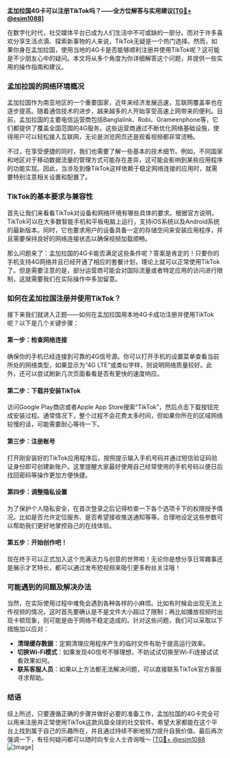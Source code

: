 **孟加拉国4G卡可以注册TikTok吗？——全方位解答与实用建议[[TG💪+ @esim1088](https://t.me/s/esim1088)]**

在数字化时代，社交媒体平台已成为人们生活中不可或缺的一部分。而对于许多喜欢分享生活点滴、探索新事物的人来说，TikTok无疑是一个热门选择。然而，如果你身在孟加拉国，使用当地的4G卡是否能够顺利注册并使用TikTok呢？这可能是不少朋友心中的疑问。本文将从多个角度为你详细解答这个问题，并提供一些实用的操作指南和建议。

### 孟加拉国的网络环境概况

孟加拉国作为南亚地区的一个重要国家，近年来经济发展迅速，互联网覆盖率也在逐步提高。随着通信技术的进步，越来越多的人开始享受高速上网带来的便利。目前，孟加拉国的主要电信运营商包括Banglalink、Robi、Grameenphone等，它们都提供了覆盖全国范围的4G服务。这些运营商通过不断优化网络基础设施，使得用户可以轻松接入互联网，无论是浏览网页还是观看视频都非常流畅。

不过，在享受便捷的同时，我们也需要了解一些基本的技术细节。例如，不同国家和地区对于移动数据流量的管理方式可能存在差异，这可能会影响到某些应用程序的功能实现。因此，当涉及到像TikTok这样依赖于稳定网络连接的应用时，就需要特别注意相关设置和配置了。

### TikTok的基本要求与兼容性

首先让我们来看看TikTok对设备和网络环境有哪些具体的要求。根据官方说明，TikTok可以在大多数智能手机和平板电脑上运行，支持iOS系统以及Android系统的最新版本。同时，它也要求用户的设备具备一定的存储空间来安装应用程序，并且需要保持良好的网络连接状态以确保视频加载顺畅。

那么问题来了：孟加拉国的4G卡能否满足这些条件呢？答案是肯定的！只要你的手机支持4G网络并且已经开通了相应的套餐计划，理论上就可以正常使用TikTok了。但是需要注意的是，部分运营商可能会对国际流量或者特定应用的访问进行限制，这就需要我们在实际操作中多加留意。

### 如何在孟加拉国注册并使用TikTok？

接下来我们就进入正题——如何在孟加拉国用本地4G卡成功注册并使用TikTok呢？以下是几个关键步骤：

#### 第一步：检查网络连接
确保你的手机已经连接到可靠的4G信号源。你可以打开手机的设置菜单查看当前所处的网络类型，如果显示为“4G LTE”或类似字样，则说明网络质量较好。此外，还可以尝试刷新几次页面看看是否有更快的速度响应。

#### 第二步：下载并安装TikTok
访问Google Play商店或者Apple App Store搜索“TikTok”，然后点击下载按钮完成安装过程。通常情况下，整个过程不会花费太多时间，但如果你所在的区域网络较慢的话，可能需要耐心等待一下。

#### 第三步：注册账号
打开刚安装好的TikTok应用程序后，按照提示输入手机号码并通过短信验证码验证身份即可创建新账户。这里提醒大家最好使用自己经常使用的手机号码以便日后找回密码等操作更加方便快捷。

#### 第四步：调整隐私设置
为了保护个人隐私安全，在首次登录之后记得检查一下各个选项卡下的权限授予情况。比如是否允许定位服务、是否希望接收推送通知等等。合理地设定这些参数可以帮助我们更好地掌控自己的在线体验。

#### 第五步：开始创作吧！
现在终于可以正式加入这个充满活力与创意的世界啦！无论你是想分享日常趣事还是展示才艺特长，都可以通过发布短视频来吸引更多粉丝关注哦！

### 可能遇到的问题及解决办法

当然，在实际使用过程中难免会遇到各种各样的小麻烦。比如有时候会出现无法上传视频的情况，这时首先要确认是不是文件大小超过了限制；再比如播放视频时出现卡顿现象，则可能是由于网络不稳定造成的。针对这些问题，我们可以采取以下措施加以应对：

- **清理缓存数据**：定期清理应用程序产生的临时文件有助于提高运行效率。
- **切换Wi-Fi模式**：如果发现4G信号不够理想，不妨试试切换至Wi-Fi连接试试看效果如何。
- **联系客服人员**：如果以上方法都无法解决问题，可以直接联系TikTok官方客服寻求帮助。

### 结语

综上所述，只要遵循正确的步骤并做好必要的准备工作，孟加拉国的4G卡完全可以用来注册并正常使用TikTok这款风靡全球的社交软件。希望大家都能在这个平台上找到属于自己的乐趣所在，并且通过持续不断地努力提升自我价值。最后再次强调一下，有任何疑问都可以随时向专业人士咨询哦～ [[TG💪+ @esim1088](https://t.me/s/esim1088) ![Image](https://i.postimg.cc/4NQfJmqS/Snipaste-2025-05-13-00-14-12.png)]